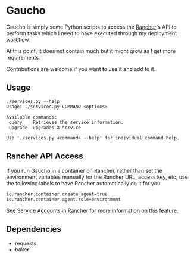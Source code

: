 Gaucho
===========================================

Gaucho is simply some Python scripts to access the 
[Rancher](https://github.com/rancher/rancher)'s API to perform tasks which
I need to have executed through my deployment workflow.

At this point, it does not contain much but it might grow as I get more 
requirements.

Contributions are welcome if you want to use it and add to it.

## Usage
```
./services.py --help
Usage: ./services.py COMMAND <options>

Available commands:
 query    Retrieves the service information.
 upgrade  Upgrades a service

Use './services.py <command> --help' for individual command help.
```

## Rancher API Access

If you run Gaucho in a container on Rancher, rather than set the environment 
variables manually for the Rancher URL, access key, etc, use the following 
labels to have Rancher automatically do it for you.

```
io.rancher.container.create_agent=true
io.rancher.container.agent.role=environment
```

See [Service Accounts in Rancher](http://docs.rancher.com/rancher/latest/en/rancher-services/service-accounts/)
for more information on this feature.

## Dependencies

 - requests
 - baker


